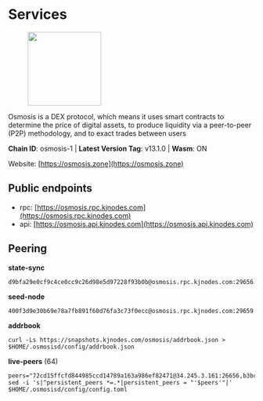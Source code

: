# Services

<figure><img src="https://raw.githubusercontent.com/kj89/testnet_manuals/main/pingpub/logos/osmosis.png" width="150" alt=""><figcaption></figcaption></figure>

Osmosis is a DEX protocol, which means it uses smart contracts  to determine the price of digital assets, to produce liquidity  via a peer-to-peer (P2P) methodology, and to exact trades between users

**Chain ID**: osmosis-1 | **Latest Version Tag**: v13.1.0 | **Wasm**: ON

Website: [https://osmosis.zone](https://osmosis.zone)


## Public endpoints

* rpc: [https://osmosis.rpc.kjnodes.com](https://osmosis.rpc.kjnodes.com)
* api: [https://osmosis.api.kjnodes.com](https://osmosis.api.kjnodes.com)

## Peering

**state-sync**

```
d9bfa29e0cf9c4ce0cc9c26d98e5d97228f93b0b@osmosis.rpc.kjnodes.com:29656
```

**seed-node**

```
400f3d9e30b69e78a7fb891f60d76fa3c73f0ecc@osmosis.rpc.kjnodes.com:29659
```

**addrbook**
```
curl -Ls https://snapshots.kjnodes.com/osmosis/addrbook.json > $HOME/.osmosisd/config/addrbook.json
```

**live-peers** (64)
```
peers="72cd15ffcfd844985ccd14789a163a986ef82471@34.245.3.161:26656,b3bcf4abf9ca2e831e29c633b9c598c5178d0045@5.9.142.62:26656,30e9432879d5b0976b88e52120dc12338e40fc33@65.108.108.176:26656,407267ac44b20a0a4258d0bbca1c9f657bf88d08@74.118.143.19:26656,ba670b12f8771a0615907e7d26981970dffb3872@34.243.243.221:26656,7de231d5c75feb810a9196fa2a3e83e0576c88a9@212.95.53.152:26656,d87b23a8f9134744f2370b069531fcf62e7721c9@65.109.30.119:26656,fe7f212c0eb34723af686463da90d965c5bb22bc@51.159.2.22:26656,f52f76f144c93e0e8313dce465b8c00afe2fc4e6@89.149.218.123:26656,089b0de9671dc3cd00ded782693c03509b78b5d9@13.125.219.197:26656,ff57203dd2ae45c0098257d1a1f2b313ce565b51@18.217.57.20:26656,2dda2944be6deab37c6ba82b2cd72b067573ba6f@54.38.45.152:26656,20913e92e8b9ea2d80ad34edd9b52e97886cf616@54.37.30.181:26656,569aac51b04607a18696c63035586816dec85511@157.90.213.235:26656,b76068b52bffb03ea585938c747f65c27fd9714e@34.83.76.169:26656,724cef11bbe866269b3d67f7dd5ea539cc4096bf@198.244.164.186:26656,62d98cb73edf5ea9193451fe8aa7c1528d36985e@34.95.48.112:26656,b8450ac06ab8ccac21b21bbbba8ea3751a479291@3.91.196.177:26656,ca0481d7013194692c586eb78081fa4f298c6ccf@15.223.57.204:26656,7eea530e720ca2e5ae2b4e6324d4f2a6303fc753@157.90.93.137:26656,038644cdab5548ab7c9e57784ce324181085d94c@23.88.67.24:10256,6945be12a7d357a39b9cfbb0018249b234fc4a15@54.241.143.196:26656,d3b8ff596e9fa0d0b08225b7bbacd8c572406b5b@51.79.17.199:26656,f225f8a168ec794d334d7100994b62e5e7648072@35.234.158.17:26656,43785e5ffd8783393ea8094f77efcee5bdbcdce3@78.141.244.18:26656,980b15331dece2aa8020c1800b9c00ddb273c872@138.201.32.103:30656,1528ce3b88d859f2f8c4160d9b155ecea5177a2e@142.132.146.105:26656,f67dde244467670d0cbd93a71ec1d6fd9c99c528@93.115.29.37:26656,42745690b41f6a7515c4a87d88efda2e82b55b76@78.46.94.183:26656,bfb67b2ae345955d6bc0991450120669c683386e@149.56.25.66:26656,53a3f6ea82cb5502c6ecd37d7e15a01a4ccf383f@35.224.167.163:26656,f4b811759e55f665180545ad5e1b42573f660861@135.181.181.251:26656,0660d18b65340a55514f240dd517282ca286f169@176.9.28.62:26656,42f42a4b3527b927d5002d45abd37f66ecdd4861@51.178.74.75:16656,4e38d3caa1554d7f46a2654fa9997554c13f61f2@95.216.96.61:26656,a6283307952423c1751431c220d11ed36b61ed84@143.110.237.113:26656,c9bf65acffea46ac8368cbe88f679519f7812f3b@18.142.38.209:26656,be930386104083882c7e491d60584e15c101c1da@178.128.156.131:26656,3f6e94a2f3fbf1af8077c542243278880e5e795f@135.181.163.178:36656,47e4075978458bfc382630b2a46aabbbbf7977b2@143.198.234.114:26656,4124dec2db38c7fd7564c819d7921e8a679af9ce@47.240.17.20:29656,77bb5fb9b6964d6e861e91c1d55cf82b67d838b5@34.86.74.3:26656,729219c108c059824ea9a17c09d11adc99226db4@66.172.36.139:36656,1876eb08c7e93c965a895177f82c8725f89c0f65@54.214.183.228:26656,d589eb77d7dfebec659ce8bce9f903250301c8ba@116.202.216.57:26656,f9bfc7f25f63bd7e392fbe5465126b311465cbce@65.108.78.186:26656,f9a920a61ee994b12b77178dd5f1fc1ed39b7cd2@142.132.255.49:26656,1c02ae0be21e3b08d9beadf91c26aec4193d2659@135.181.22.238:26656,3197daa0ee5245b17a546be032ff0f6814e1d1db@148.251.191.239:26656,e81c3c20833cfb5d652a9c842c9f1c8b1835479d@108.61.190.21:26656,8500a6a0a7f1a6afc66f5d8956214bfd44ebd30c@65.109.53.142:26856,bb618070ed06f152efae2ee9ef0129074bbdc69f@202.61.201.178:2000,a2024229e2eed1650ba3a3ea9db67fa318dc232e@142.132.199.3:26656,6b1dd134b30aeaeb2f21f33bd2cd0370a2275501@138.68.6.165:26656,60a2c89e7253502e93517a026f44a2431cc81230@220.85.113.39:26656,e891d42c31064fb7e0d99839536164473c4905c2@47.156.153.124:31656,f95d9634ad68b8f0ac80ce308adb71d8c119ada5@141.98.219.104:26656,c47e03ce1b82b136768581a028033c4e201962f6@65.108.79.45:26656,9dadae9bb9575d70a2a7ca68b779a34b2ffc59ef@116.202.216.111:26656,9b1bfb99d9eb04af32510ed8e3eb83c59448662f@95.214.52.220:26656,5e9051d2ae7d9be1656a5348ad0916f255b96c73@135.181.214.17:26656,a464785321a29c510d2c4d333a06d70dfa4a41d7@95.216.36.140:26666,ef469f1ce1815487bff2538109a3961da2c4a79b@202.61.225.72:2000,e0fbdbdce6ec8797412751edd00fbaf114c42fad@34.220.226.204:26656"
sed -i 's|^persistent_peers *=.*|persistent_peers = "'$peers'"|' $HOME/.osmosisd/config/config.toml
```
